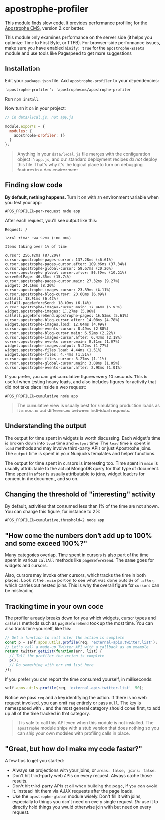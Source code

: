 # apostrophe-profiler

This module finds slow code. It provides performance profiling for the [Apostrophe CMS](https://apostrophecms.org), version 2.x or better.

This module only examines performance on the server side (it helps you optimize Time to First Byte, or TTFB). For browser-side performance issues, make sure you have enabled `minify: true` for the `apostrophe-assets` module and use tools like Pagespeed to get more suggestions.

## Installation

Edit your `package.json` file. Add `apostrophe-profiler` to your dependencies:

```
'apostrophe-profiler': 'apostrophecms/apostrophe-profiler'
```

Run `npm install`.

Now turn it on in your project:

```javascript
// in data/local.js, not app.js

module.exports = {
  modules: {
    apostrophe-profiler: {}
  }
};
```

> Anything in your `data/local.js` file merges with the configuration object in `app.js`, and our standard deployment recipes *do not* deploy this file. That's why it's the logical place to turn on debugging features in a dev environment.

## Finding slow code

**By default, nothing happens.** Turn it on with an environment variable
when you test your app:

```
APOS_PROFILER=per-request node app
```

After each request, you'll see output like this:

```
Request: /

Total time: 294.52ms (100.00%)

Items taking over 1% of time

cursor: 256.82ms (87.20%)
cursor.apostrophe-pages-cursor: 137.28ms (46.61%)
cursor.apostrophe-pages-cursor.after: 109.96ms (37.34%)
cursor.apostrophe-global-cursor: 59.67ms (20.26%)
cursor.apostrophe-global-cursor.after: 56.59ms (19.21%)
serveGetPage: 46.35ms (15.74%)
cursor.apostrophe-pages-cursor.main: 27.32ms (9.27%)
widget: 24.16ms (8.20%)
cursor.apostrophe-images-cursor: 23.89ms (8.11%)
cursor.apostrophe-blog-cursor: 20.60ms (6.99%)
callAll: 18.91ms (6.42%)
callAll.pageBeforeSend: 18.09ms (6.14%)
cursor.apostrophe-images-cursor.main: 17.46ms (5.93%)
widget.apostrophe-images: 17.27ms (5.86%)
callAll.pageBeforeSend.apostrophe-pages: 16.53ms (5.61%)
cursor.apostrophe-blog-cursor.after: 14.08ms (4.78%)
widget.apostrophe-images.load: 12.04ms (4.09%)
cursor.apostrophe-events-cursor: 8.49ms (2.88%)
cursor.apostrophe-blog-cursor.main: 6.52ms (2.22%)
cursor.apostrophe-images-cursor.after: 6.43ms (2.18%)
cursor.apostrophe-events-cursor.main: 5.51ms (1.87%)
widget.apostrophe-images.output: 5.22ms (1.77%)
widget.apostrophe-files.load: 4.44ms (1.51%)
widget.apostrophe-files: 4.44ms (1.51%)
cursor.apostrophe-files-cursor: 3.27ms (1.11%)
cursor.apostrophe-global-cursor.main: 3.08ms (1.05%)
cursor.apostrophe-events-cursor.after: 2.98ms (1.01%)
```

If you prefer, you can get cumulative figures every 10 seconds. This is
useful when testing heavy loads, and also includes figures for
activity that did not take place inside a web request:

```
APOS_PROFILER=cumulative node app
```

> The cumulative view is usually best for simulating production loads as it smooths out differences between individual requests.

## Understanding the output

The output for time spent in widgets is worth discussing. Each widget's time is broken down into `load` time and `output` time. The `load` time is spent in `load` methods and may involve third-party APIs or just Apostrophe joins. The `output` time is spent in your Nunjucks templates and helper functions.

The output for time spent in cursors is interesting too. Time spent in `main` is usually attributable to the actual MongoDB query for that type of document. Time spent in `after` is usually attributable to joins, widget loaders for content in the document, and so on.

## Changing the threshold of "interesting" activity

By default, activities that consumed less than 1% of the time
are not shown. You can change this figure, for instance
to 2%:

```
APOS_PROFILER=cumulative,threshold=2 node app
```

## "How come the numbers don't add up to 100% and some exceed 100%?"

Many categories overlap. Time spent in cursors is also part of the
time spent in various `callAll` methods like `pageBeforeSend`.
The same goes for widgets and cursors. 

Also, cursors may invoke other cursors, which tracks the time in both places. Look at the `.main` portion to see what was done outside of `.after`, which carries out nested joins. This is why the overall figure for `cursors` can be misleading.

## Tracking time in your own code

The profiler already breaks down for you which widgets,
cursor types and `callAll` methods such as `pageBeforeSend`
took up the most time. You can also track time yourself,
like this:

```javascript
// Get a function to call after the action is complete
const p = self.apos.utils.profile(req, 'external-apis.twitter.list');
// Let's call a made-up Twitter API with a callback as an example
return twitter.getList(function(err, list) {
  // Tell the profiler the action is complete
  p();
  // Do something with err and list here
});
```

If you prefer you can report the time consumed yourself, in
milliseconds:

```javascript
self.apos.utils.profile(req, 'external-apis.twitter.list', 50);
```

Notice we pass `req` and a key identifying the action. If
there is no web request involved, you can omit `req` entirely
or pass `null`. The key is namespaced with `.` and the
most general category should come first, to add up all of the
time tracked in that category.

> It is safe to call this API even when this module is not installed. The `apostrophe` module ships with a stub version that does nothing so you can ship your own modules with profiling calls in place.

## "Great, but how do I make my code faster?"

A few tips to get you started:

* Always set projections with your joins, or `areas: false, joins: false`.
* Don't hit third-party web APIs on every request. Always cache those results.
* Don't hit third-party APIs at all when building the page, if you can
avoid it. Instead, hit them via AJAX requests after the page loads.
* Use the `apostrophe-global` module wisely. Don't fill it with joins,
especially to things you don't need on every single request. *Do*
use it to directly hold things you would otherwise join with but need
on every request.

